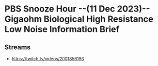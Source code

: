 # PBS Snooze Hour --(11 Dec 2023)-- Gigaohm Biological High Resistance Low Noise Information Brief

## Streams
- https://twitch.tv/videos/2001856193

